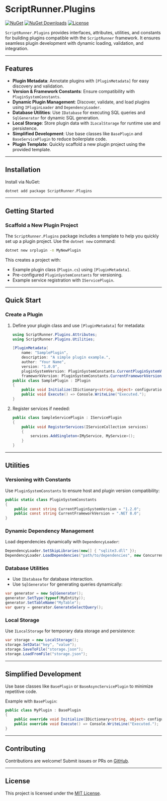 # ScriptRunner.Plugins

[![NuGet](https://img.shields.io/nuget/v/ScriptRunner.Plugins.svg)](https://www.nuget.org/packages/ScriptRunner.Plugins)
[![NuGet Downloads](https://img.shields.io/nuget/dt/ScriptRunner.Plugins.svg)](https://www.nuget.org/packages/ScriptRunner.Plugins)
[![License](https://img.shields.io/github/license/petervdpas/ScriptRunner.Plugins.svg)](https://opensource.org/licenses/MIT)

`ScriptRunner.Plugins` provides interfaces, attributes, utilities, and constants for building plugins compatible with the `ScriptRunner` framework. It ensures seamless plugin development with dynamic loading, validation, and integration.

---

## Features

- **Plugin Metadata**: Annotate plugins with `[PluginMetadata]` for easy discovery and validation.
- **Version & Framework Constants**: Ensure compatibility with `PluginSystemConstants`.
- **Dynamic Plugin Management**: Discover, validate, and load plugins using `IPluginLoader` and `DependencyLoader`.
- **Database Utilities**: Use `IDatabase` for executing SQL queries and `SqlGenerator` for dynamic SQL generation.
- **Local Storage**: Store plugin data with `ILocalStorage` for runtime use and persistence.
- **Simplified Development**: Use base classes like `BasePlugin` and `BaseServicePlugin` to reduce boilerplate code.
- **Plugin Template**: Quickly scaffold a new plugin project using the provided template.

---

## Installation

Install via NuGet:

```bash
dotnet add package ScriptRunner.Plugins
```

---

## Getting Started

### Scaffold a New Plugin Project

The `ScriptRunner.Plugins` package includes a template to help you quickly set up a plugin project. Use the `dotnet new` command:

```bash
dotnet new srplugin -n MyNewPlugin
```

This creates a project with:

- Example plugin class (`Plugin.cs`) using `[PluginMetadata]`.
- Pre-configured `PluginSystemConstants` for versioning.
- Example service registration with `IServicePlugin`.

---

## Quick Start

### Create a Plugin

1. Define your plugin class and use `[PluginMetadata]` for metadata:

   ```csharp
   using ScriptRunner.Plugins.Attributes;
   using ScriptRunner.Plugins.Utilities;

   [PluginMetadata(
       name: "SamplePlugin",
       description: "A simple plugin example.",
       author: "Your Name",
       version: "1.0.0",
       pluginSystemVersion: PluginSystemConstants.CurrentPluginSystemVersion,
       frameworkVersion: PluginSystemConstants.CurrentFrameworkVersion)]
   public class SamplePlugin : IPlugin
   {
       public void Initialize(IDictionary<string, object> configuration) => Console.WriteLine("Initialized.");
       public void Execute() => Console.WriteLine("Executed.");
   }
   ```

2. Register services if needed:

   ```csharp
   public class SampleServicePlugin : IServicePlugin
   {
       public void RegisterServices(IServiceCollection services)
       {
           services.AddSingleton<IMyService, MyService>();
       }
   }
   ```

---

## Utilities

### **Versioning with Constants**

Use `PluginSystemConstants` to ensure host and plugin version compatibility:

```csharp
public static class PluginSystemConstants
{
    public const string CurrentPluginSystemVersion = "1.2.0";
    public const string CurrentFrameworkVersion = ".NET 8.0";
}
```

### **Dynamic Dependency Management**

Load dependencies dynamically with `DependencyLoader`:

```csharp
DependencyLoader.SetSkipLibraries(new[] { "sqlite3.dll" });
DependencyLoader.LoadDependencies("path/to/dependencies", new ConcurrentDictionary<string, bool>(), logger);
```

### **Database Utilities**

- Use `IDatabase` for database interaction.
- Use `SqlGenerator` for generating queries dynamically:

```csharp
var generator = new SqlGenerator();
generator.SetType(typeof(MyEntity));
generator.SetTableName("MyTable");
var query = generator.GenerateSelectQuery();
```

### **Local Storage**

Use `ILocalStorage` for temporary data storage and persistence:

```csharp
var storage = new LocalStorage();
storage.SetData("key", "value");
storage.SaveToFile("storage.json");
storage.LoadFromFile("storage.json");
```

---

## Simplified Development

Use base classes like `BasePlugin` or `BaseAsyncServicePlugin` to minimize repetitive code.

Example with `BasePlugin`:

```csharp
public class MyPlugin : BasePlugin
{
    public override void Initialize(IDictionary<string, object> configuration) => Console.WriteLine("Initialized.");
    public override void Execute() => Console.WriteLine("Executed.");
}
```

---

## Contributing

Contributions are welcome! Submit issues or PRs on [GitHub](https://github.com/petervdpas/ScriptRunner.Plugins).

---

## License

This project is licensed under the [MIT License](https://opensource.org/licenses/MIT).
